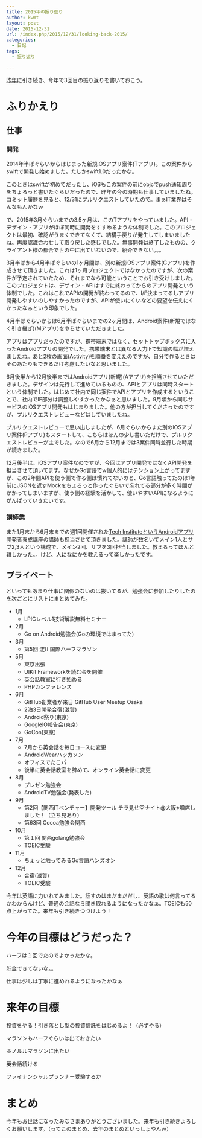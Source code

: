 ```yaml
---
title: 2015年の振り返り
author: kwmt
layout: post
date: 2015-12-31
url: /index.php/2015/12/31/looking-back-2015/
categories:
  - 日記
tags:
  - 振り返り

---
```

[昨年][1]に引き続き、今年で3回目の振り返りを書いておこう。

# ふりかえり

## 仕事

### 開発

2014年半ばぐらいからはじまった新規iOSアプリ案件(Tアプリ)。この案件からswiftで開発し始めました。たしかswift1.0だったかな。
  
このときはswiftが初めてだったし、iOSもこの案件の前にobjcでpush通知周りをちょろっと書いたぐらいだったので、昨年の今の時期も仕事していましたね。コミット履歴を見ると、12/31にプルリクエストしていたので。まぁIT業界はそんなもんかなｗ
  
で、2015年3月ぐらいまでの3.5ヶ月は、このTアプリをやっていました。API・デザイン・アプリがほぼ同時に開発をすすめるような体制でした。このプロジェクトは最初、確認がうまくできてなくて、結構手戻りが発生してしまいましたね。再度認識合わせして取り戻した感じでした。無事開発は終了したものの、クライアント様の都合で世の中に出ていないので、紹介できない。。。

3月半ばから4月半ばぐらいの1ヶ月間は、別の新規iOSアプリ案件(Gアプリ)を作成させて頂きました。これは1ヶ月プロジェクトではなかったのですが、次の案件が予定されていたため、それまでなら可能ということでお引き受けしました。このプロジェクトは、デザイン・APIはすでに終わってからのアプリ開発という体制でした。これはこれでAPIの開発が終わってるので、I/F決まってるしアプリ開発しやすいのしやすかったのですが、APIが使いにくいなどの要望を伝えにくかったなぁという印象でした。

4月半ばぐらいからは6月半ばぐらいまでの2ヶ月間は、Android案件(新規ではなく引き継ぎ)(Mアプリ)をやらせていただきました。
  
アプリはアプリだったのですが、携帯端末ではなく、セットトップボックスに入ったAndroidアプリの開発でした。携帯端末とは異なる入力IFで知識の幅が増えましたね。あと2枚の画面(Activity)を順番を変えたのですが、自分で作るときはそのあたりもできるだけ考慮したいなと思いました。

6月後半から12月後半まではAndroidアプリ(新規)(Aアプリ)を担当させていただきました。デザインは先行して進めているものの、APIとアプリは同時スタートという体制でした。はじめて社内で同じ案件でAPIとアプリを作成するということで、社内でIF部分は調整しやすかったかなぁと思いました。9月頃から同じサービスのiOSアプリ開発もはじまりました。他の方が担当してくださったのですが、プルリクエストレビューなどはしていましたね。

プルリクエストレビューで思い出しましたが、6月ぐらいからまた別のiOSアプリ案件(Pアプリ)もスタートして、こちらはほんの少し書いただけで、プルリクエストレビューが主でした。なので6月から12月までは3案件同時並行した時期が続きました。

12月後半は、iOSアプリ案件なのですが、今回はアプリ開発ではなくAPI開発を担当させて頂いてます。なぜかGo言語でw個人的にはテンション上がってますが、この2年間APIを使う側で作る側は慣れてないのと、Go言語触ってたのは1年前にJSONを返すMockをちょろっと作ったぐらいで忘れてる部分が多く時間がかかってしまいますが、使う側の経験を活かして、使いやすいAPIになるようにがんばっていきたいです。

### 講師業

また1月末から6月末までの週1回開催された[Tech InstituteというAndroidアプリ開発者養成講座][2]の講師も担当させて頂きました。講師が数名いてメイン1人とサブ2,3人という構成で、メイン2回、サブを3回担当しました。教えるってほんと難しかった。。けど、人になにかを教えるって楽しかったです。

## プライベート

といってもあまり仕事に関係のないのは抜いてるが、勉強会に参加したりしたのを次ごとにリストにまとめてみた。

  * 1月 
      * LPICレベル1技術解説無料セミナー
  * 2月 
      * Go on Android勉強会(Goの環境ではまってた)
  * 3月 
      * 第5回 淀川国際ハーフマラソン
  * 5月 
      * 東京出張
      * UIKit Frameworkを読む会を開催
      * 英会話教室に行き始める
      * PHPカンファレンス
  * 6月 
      * GitHub創業者が来日 GitHub User Meetup Osaka
      * 2泊3日開発合宿(滋賀)
      * Android祭り(東京)
      * GoogleIO報告会(東京)
      * GoCon(東京)
  * 7月 
      * 7月から英会話を毎日コースに変更
      * AndroidWearハッカソン
      * オフィスでたこパ
      * 後半に英会話教室を辞めて、オンライン英会話に変更
  * 8月 
      * プレゼン勉強会
      * AndroidTV勉強会(発表した)
  * 9月 
      * 第2回【関西ITベンチャー】開発ツール チラ見せ♡ナイト@大阪※増席しました！（立ち見あり）
      * 第63回 Cocoa勉強会関西
  * 10月 
      * 第１回 関西golang勉強会
      * TOEIC受験
  * 11月 
      * ちょっと触ってみるGo言語ハンズオン
  * 12月 
      * 合宿(滋賀)
      * TOEIC受験

今年は英語に力いれてみました。話すのはまだまだだし、英語の歌は何言ってるかわからんけど、普通の会話なら聞き取れるようになったかなぁ。TOEICも50点上がってた。来年も引き続きつづけよう！

# 今年の目標はどうだった？

ハーフは１回でたのでよかったかな。
  
貯金できてないな。。
  
仕事は少しは丁寧に進めれるようになったかなぁ

# 来年の目標

投資をやる！引き落とし型の投資信託をはじめるよ！（必ずやる）

マラソンもハーフぐらいは出ておきたい
  
ホノルルマラソンに出たい
  
英会話続ける
  
ファイナンシャルプランナー受験するか

# まとめ

今年もお世話になったみなさまありがとうございました。来年も引き続きよろしくお願いします。（ってこのまとめ、去年のまとめといっしょやんｗ）

 [1]: http://kwmt27.net/index.php/2014/12/31/looking-back-2014/
 [2]: http://osaka.techinstitute.jp